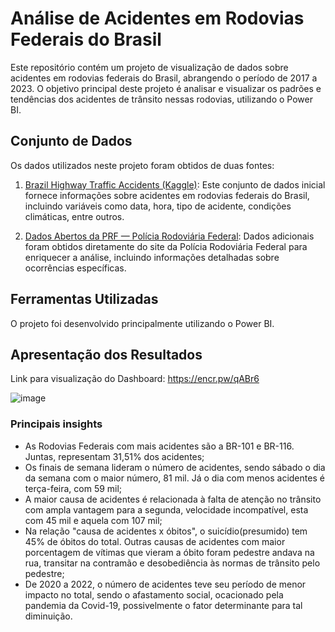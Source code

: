 # Análise de Acidentes em Rodovias Federais do Brasil

Este repositório contém um projeto de visualização de dados sobre acidentes em rodovias federais do Brasil, abrangendo o período de 2017 a 2023. O objetivo principal deste projeto é analisar e visualizar os padrões e tendências dos acidentes de trânsito nessas rodovias, utilizando o Power BI.

## Conjunto de Dados

Os dados utilizados neste projeto foram obtidos de duas fontes:

1. [Brazil Highway Traffic Accidents (Kaggle)](https://www.kaggle.com/vinicius150987/brasil-acidentes-rodovias-federais): Este conjunto de dados inicial fornece informações sobre acidentes em rodovias federais do Brasil, incluindo variáveis como data, hora, tipo de acidente, condições climáticas, entre outros. 

2. [Dados Abertos da PRF — Polícia Rodoviária Federal](https://www.gov.br/prf/pt-br/acesso-a-informacao/dados-abertos/dados-abertos-da-prf): Dados adicionais foram obtidos diretamente do site da Polícia Rodoviária Federal para enriquecer a análise, incluindo informações detalhadas sobre ocorrências específicas.

## Ferramentas Utilizadas

O projeto foi desenvolvido principalmente utilizando o Power BI.

## Apresentação dos Resultados

Link para visualização do Dashboard: https://encr.pw/qABr6

![image](https://github.com/hudsonhcp/Acidentes-em-Rodovias-Federais-Brasileiras-2017-2023/assets/85201779/f69133a0-5f1a-4286-b49f-346ea108e154)


### Principais insights

 -  As Rodovias Federais com mais acidentes são a BR-101 e BR-116. Juntas, representam 31,51% dos acidentes;
 - Os finais de semana lideram o número de acidentes, sendo sábado o dia da semana com o maior número, 81 mil. Já o dia com menos acidentes é terça-feira, com 59 mil;
  - A maior causa de acidentes é relacionada à falta de atenção no trânsito com ampla vantagem para a segunda, velocidade incompatível, esta com 45 mil e aquela com 107 mil;
   - Na relação "causa de acidentes x óbitos", o suicídio(presumido) tem 45% de óbitos do total. Outras causas de acidentes com maior porcentagem de vítimas que vieram a óbito foram pedestre andava na rua, transitar na contramão e desobediência às normas de trânsito pelo pedestre;
   - De 2020 a 2022, o número de acidentes teve seu período de menor impacto no total, sendo o afastamento social, ocacionado pela pandemia da Covid-19, possivelmente o fator determinante para tal diminuição.
